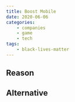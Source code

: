 ```yaml
---
title: Boost Mobile
date: 2020-06-06
categories:
    - companies
    - game
    - tech
tags:
    - black-lives-matter
---
```


## Reason


## Alternative

